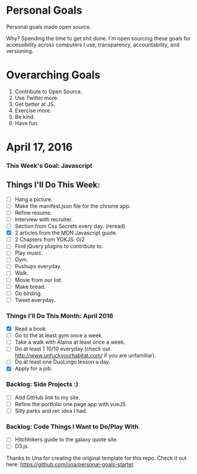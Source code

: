 Personal Goals
==============

Personal goals made open source.

Why? Spending the time to get shit done. I'm open sourcing these goals for accessibility across computers I use, transparency, accountability, and versioning.

# Overarching Goals
1. Contribute to Open Source.
3. Use Twitter more.
4. Get better at JS.
5. Exercise more.
6. Be kind.
7. Have fun.

# April 17, 2016

### This Week's Goal: Javascript

## Things I'll Do This Week:

- [ ] Hang a picture.
- [ ] Make the manifest.json file for the chrome app.
- [ ] Refine resume.
- [ ] Interview with recruiter. 
- [ ] Section from Css Secrets every day. (reread)
- [x] 2 articles from the MDN Javascript guide.
- [ ] 2 Chapters from YDKJS. 0/2
- [ ] Find jQuery plugins to contribute to.
- [ ] Play music.
- [ ] Gym.
- [ ] Pushups everyday.
- [ ] Walk.
- [ ] Movie from our list.
- [ ] Make bread.
- [ ] Go birding.
- [ ] Tweet everyday.

### Things I'll Do This Month: April 2016

- [x] Read a book.
- [ ] Go to the at least gym once a week.
- [ ] Take a walk with Alaina at least once a week.
- [ ] Do at least 1 10/10 everyday (check out http://www.unfuckyourhabitat.com/ if you are unfamiliar).
- [ ] Do at least one DuoLingo lesson a day.
- [x] Apply for a job.

### Backlog: Side Projects :)

- [ ] Add GitHub link to my site.
- [ ] Refine the portfolio one page app with vueJS.
- [ ] Silly parks and rec idea I had.

### Backlog: Code Things I Want to Do/Play With

- [ ] Hitchhikers guide to the galaxy quote site.
- [ ] D3.js.

Thanks to Una for creating the original template for this repo. Check it out here: https://github.com/una/personal-goals-starter